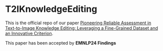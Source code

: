 # T2IKnowledgeEditing

This is the official repo of our paper [Pioneering Reliable Assessment in Text-to-Image Knowledge Editing: Leveraging a Fine-Grained Dataset and an Innovative Criterion](https://arxiv.org/abs/2409.17928).

This paper has been accepted by **EMNLP24 Findings**